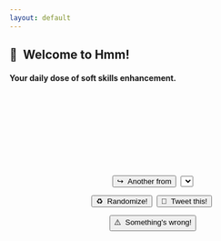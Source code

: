```yaml
---
layout: default
---
```

<meta name="twitter:card" content="summary" />
<meta name="twitter:site" content="{{ page.title }}" />
<meta name="twitter:title" content="{{ page.title }}" />
<meta name="twitter:image" content="{{ page.title_image }}" />

<script src="https://ajax.googleapis.com/ajax/libs/jquery/3.5.1/jquery.min.js"></script>

<p align="center">
<h2>💬&nbsp;&nbsp;Welcome to Hmm!</h2>
<h4>Your daily dose of soft skills enhancement.</h4>

<br>

<center>
<div class="card">
<h1 id = "id_emoji"/><h2 id = "id_title"/>
<h4 id = "id_text"/>
<br>
<h5 id = "id_topic"/>
</div>
<h2><br></h2>
<script src="js/random_quote.js"></script>

<div>
  <button type = "button" id = "button" onClick="sameTopic();">↪️&nbsp;&nbsp;Another from</button>&nbsp;
  <select name="topics" id="select_topic"></select>
</div>
<p style="margin:10px;"></p>

<button type = "button" id = "button" onClick="window.location.reload();">♻️&nbsp;&nbsp;Randomize!</button>&nbsp;
<button type = "button" id = "button_tweet" onClick="generateTweet();">🦆&nbsp;&nbsp;Tweet this!</button>&nbsp;
<p style="margin:10px;"></p>

<button type = "button" id = "button_report" onClick="reportIssue();">⚠️&nbsp;&nbsp;Something's wrong!</button>
</center>
</p>
